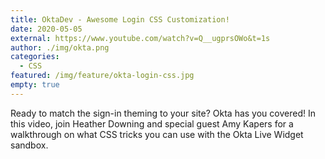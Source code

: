 ```yaml
---
title: OktaDev - Awesome Login CSS Customization!
date: 2020-05-05
external: https://www.youtube.com/watch?v=Q__ugprsOWo&t=1s
author: ./img/okta.png
categories:
  - CSS
featured: /img/feature/okta-login-css.jpg
empty: true
---
```

Ready to match the sign-in theming to your site? Okta has you covered! In this video, join Heather Downing and special guest Amy Kapers for a walkthrough on what CSS tricks you can use with the Okta Live Widget sandbox.